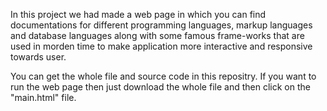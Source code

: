 In this project we had made a web page in which you can find documentations for different programming languages, markup languages and 
database languages along with some famous frame-works that are used in morden time to make application more interactive and 
responsive towards user.

You can get the whole file and source code in this repositry. If you want to run the web page then just download the whole file and 
then click on the "main.html" file.
